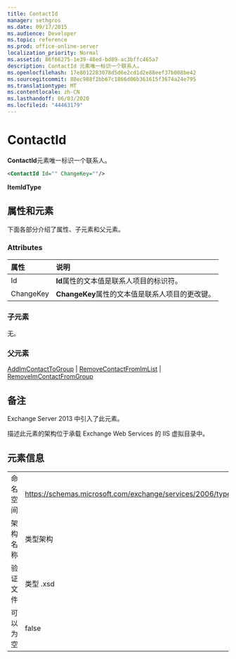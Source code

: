 ```yaml
---
title: ContactId
manager: sethgros
ms.date: 09/17/2015
ms.audience: Developer
ms.topic: reference
ms.prod: office-online-server
localization_priority: Normal
ms.assetid: 86f66275-1e39-48ed-bd89-ac3bffc465a7
description: ContactId 元素唯一标识一个联系人。
ms.openlocfilehash: 17e8012283078d5d6e2cd1d2e88eef37b008be42
ms.sourcegitcommit: 88ec988f2bb67c1866d06b361615f3674a24e795
ms.translationtype: MT
ms.contentlocale: zh-CN
ms.lasthandoff: 06/03/2020
ms.locfileid: "44463179"
---
```

# <a name="contactid"></a>ContactId

**ContactId**元素唯一标识一个联系人。 
  
```XML
<ContactId Id="" ChangeKey=""/>
```

 **ItemIdType**
## <a name="attributes-and-elements"></a>属性和元素

下面各部分介绍了属性、子元素和父元素。
  
### <a name="attributes"></a>Attributes

|**属性**|**说明**|
|:-----|:-----|
|Id  <br/> |**Id**属性的文本值是联系人项目的标识符。  <br/> |
|ChangeKey  <br/> |**ChangeKey**属性的文本值是联系人项目的更改键。  <br/> |
   
### <a name="child-elements"></a>子元素

无。
  
### <a name="parent-elements"></a>父元素

[AddImContactToGroup](addimcontacttogroup.md)  | [RemoveContactFromImList](removecontactfromimlist.md)  | [RemoveImContactFromGroup](removeimcontactfromgroup.md)
  
## <a name="remarks"></a>备注

Exchange Server 2013 中引入了此元素。
  
描述此元素的架构位于承载 Exchange Web Services 的 IIS 虚拟目录中。
  
## <a name="element-information"></a>元素信息

|||
|:-----|:-----|
|命名空间  <br/> |https://schemas.microsoft.com/exchange/services/2006/types  <br/> |
|架构名称  <br/> |类型架构  <br/> |
|验证文件  <br/> |类型 .xsd  <br/> |
|可以为空  <br/> |false  <br/> |
   


